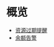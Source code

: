 # 概览


* [资源过期提醒](/remind/overduealarm)
* [余额告警](/remind/shortbalancealarm)















    
   
   
    
        
